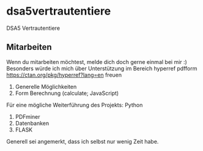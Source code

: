 # dsa5vertrautentiere
DSA5 Vertrautentiere

## Mitarbeiten
Wenn du mitarbeiten möchtest, melde dich doch gerne einmal bei mir :)
Besonders würde ich mich über Unterstützung im Bereich hyperref pdfform https://ctan.org/pkg/hyperref?lang=en freuen
1. Generelle Möglichkeiten
2. Form Berechnung (calculate; JavaScript)

Für eine mögliche Weiterführung des Projekts: Python
1. PDFminer
2. Datenbanken
3. FLASK

Generell sei angemerkt, dass ich selbst nur wenig Zeit habe.
